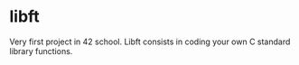 # libft
Very first project in 42 school. Libft consists in coding your own C standard library functions.
